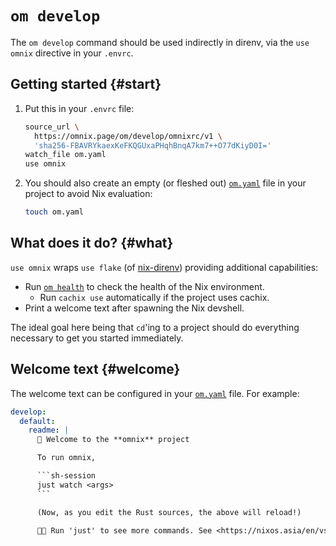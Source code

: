 # `om develop`

The `om develop` command should be used indirectly in direnv, via the `use omnix` directive in your `.envrc`.

## Getting started {#start}

1. Put this in your `.envrc` file:

    ```sh
    source_url \
      https://omnix.page/om/develop/omnixrc/v1 \
      'sha256-FBAVRYkaexKeFKQGUxaPHqhBnqA7km7++O77dKiyD0I='
    watch_file om.yaml
    use omnix
    ```

2. You should also create an empty (or fleshed out) [`om.yaml`](../config.md) file in your project to avoid Nix evaluation:

    ```sh
    touch om.yaml
    ```


## What does it do? {#what}

`use omnix` wraps `use flake` (of [nix-direnv](https://nixos.asia/en/direnv)) providing additional capabilities:

- Run [`om health`](health.md) to check the health of the Nix environment.
  - Run `cachix use` automatically if the project uses cachix.
- Print a welcome text after spawning the Nix devshell.

The ideal goal here being that `cd`'ing to a project should do everything necessary to get you started immediately.

## Welcome text {#welcome}

The welcome text can be configured in your [`om.yaml`](../config.md) file. For example:

```yaml
develop:
  default:
    readme: |
      🍾 Welcome to the **omnix** project

      To run omnix,

      ```sh-session
      just watch <args>
      ```

      (Now, as you edit the Rust sources, the above will reload!)

      🍎🍎 Run 'just' to see more commands. See <https://nixos.asia/en/vscode> for IDE setup.
```

